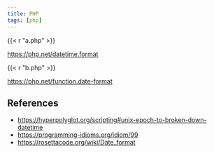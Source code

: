 ```yaml
---
title: PHP
tags: [php]
---
```


{{< r "a.php" >}}

<https://php.net/datetime.format>

{{< r "b.php" >}}

<https://php.net/function.date-format>

## References

- <https://hyperpolyglot.org/scripting#unix-epoch-to-broken-down-datetime>
- <https://programming-idioms.org/idiom/99>
- <https://rosettacode.org/wiki/Date_format>
